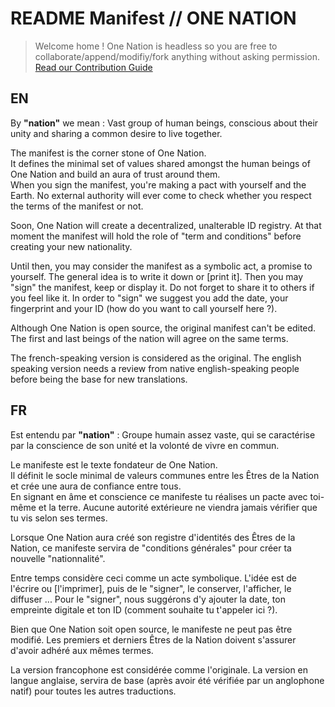 README Manifest // ONE NATION
=============================

 > Welcome home ! One Nation is headless so you are free to collaborate/append/modifiy/fork anything without asking permission. [Read our Contribution Guide](./contribution_guide.md)

## EN

By **"nation"** we mean : Vast group of human beings, conscious about their unity and sharing a common desire to live together.

The manifest is the corner stone of One Nation.  
It defines the minimal set of values shared amongst the human beings of One Nation and build an aura of trust around them.  
When you sign the manifest, you're making a pact with yourself and the Earth. No external authority will ever come to check whether you respect the terms of the manifest or not.

Soon, One Nation will create a decentralized, unalterable ID registry. At that moment the manifest will hold the role of "term and conditions" before creating your new nationality. 

Until then, you may consider the manifest as a symbolic act, a promise to  yourself. The general idea is to write it down or [print it]. Then you may "sign" the manifest, keep or display it. Do not forget to share it to others if you feel like it.
In order to "sign" we suggest you add the date, your fingerprint and your ID (how do you want to call yourself here ?).

Although One Nation is open source, the original manifest can't be edited. The first and last beings of the nation will agree on the same terms.

The french-speaking version is considered as the original. The english speaking version needs a review from native english-speaking people before being the base for new translations.

## FR

Est entendu par **"nation"** : Groupe humain assez vaste, qui se caractérise par la conscience de son unité et la volonté de vivre en commun.

Le manifeste est le texte fondateur de One Nation.  
Il définit le socle minimal de valeurs communes entre les Êtres de la Nation et crée une aura de confiance entre tous.  
En signant en âme et conscience ce manifeste tu réalises un pacte avec toi-même et la terre. Aucune autorité extérieure ne viendra jamais vérifier que tu vis selon ses termes.

Lorsque One Nation aura créé son registre d'identités des Êtres de la Nation, ce manifeste servira de "conditions générales" pour créer ta nouvelle "nationnalité". 

Entre temps considère ceci comme un acte symbolique. L'idée est de l'écrire ou [l'imprimer], puis de le "signer", le conserver, l'afficher, le diffuser ...
Pour le "signer", nous suggérons d'y ajouter la date, ton empreinte digitale et ton ID (comment souhaite tu t'appeler ici ?).

Bien que One Nation soit open source, le manifeste ne peut pas être modifié. Les premiers et derniers Êtres de la Nation doivent s'assurer d'avoir adhéré aux mêmes termes.

La version francophone est considérée comme l'originale. La version en langue anglaise, servira de base (après avoir été vérifiée par un anglophone natif) pour toutes les autres traductions.
